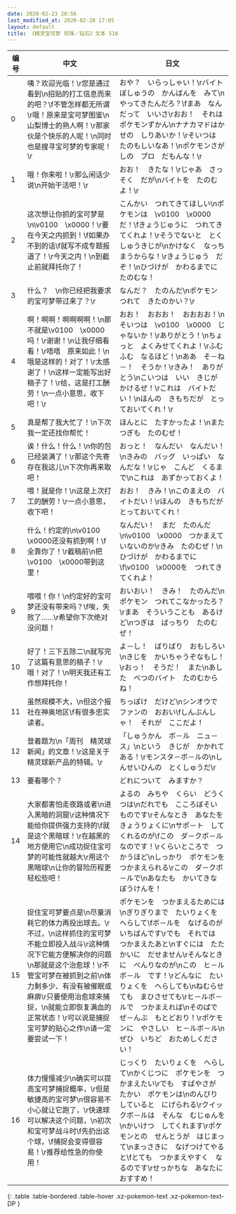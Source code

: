 ```yaml
---
date: 2020-02-23 20:56
last_modified_at: 2020-02-28 17:05
layout: default
title: 《精灵宝可梦 珍珠／钻石》文本 516
---
```

| 编号 | 中文 | 日文 |
| ---- | ---- | ---- |
| 0 | 咦？欢迎光临！\r您是通过看到\n招贴的打工信息而来的吧？\f不管怎样都无所谓\r哦！原来是宝可梦图鉴\n山梨博士的熟人啊！\r那家伙是个快乐的人呢！\n同时也是搜寻宝可梦的专家呢！\r | おや？　いらっしゃい！\rバイトぼしゅうの　かんばんを　みて\nやってきたんだろ？\fまあ　なんだって　いいさ\rおお！　それは　ポケモンずかん\nナナカマドはかせの　しりあいか！\rそいつは　たのもしいなあ！\nポケモンさがしの　プロ　だもんな！\r |
| 1 | 哦！你来啦！\r那么闲话少说\n开始干活吧！\r | おお！　きたな！\rじゃあ　さっそく　だが\nバイトを　たのむよ！\r |
| 2 | 这次想让你抓的宝可梦是\n\v0100　\x0000！\r要在今天之内抓到！\f如果办不到的话\f就写不成专题报道了！\r今天之内！\n到截止前就拜托你了！ | こんかい　つれてきてほしい\nポケモンは　\v0100　\x0000　だ！\fきょうじゅうに　つれてきてくれよ！\rそうでないと　とくしゅうきじが\nかけなく　なっちまうからな！\rきょうじゅう　だぞ！\nひづけが　かわるまでに　たのむな！ |
| 3 | 什么？　\n你已经把我要求的宝可梦带过来了？\r | なんだ？　たのんだ\nポケモン　つれて　きたのかい？\r |
| 4 | 啊！啊啊！啊啊啊啊！\n那不就是\v0100　\x0000吗！\r谢谢！\n让我仔细看看！\r唔唔　原来如此！\n哦是这样的！对了！\r太感谢了！\n这样一定能写出好稿子了！\r给，这是打工酬劳！\n一点小意思，收下吧！\r | おお！　おおお！　おおおお！\nそいつは　\v0100　\x0000　じゃないか！\rありがとう！\nちょっと　よくみせてくれよ！\rふむふむ　なるほど！\nああ　そ－ね－！　そうか！\rきみ！　ありがとう\nこいつは　いい　きじが　かけるぜ！\rこれは　バイトだい！\nほんの　きもちだが　とっておいてくれ！\r |
| 5 | 真是帮了我大忙了！\n下次我一定还找你帮忙！ | ほんとに　たすかったよ！\nまた　つぎも　たのむぜ！ |
| 6 | 诶！什么！什么！\n你的包已经装满了！\r那这个先寄存在我这儿\n下次你再来取吧！ | おっと！　なんだい　なんだい！\nきみの　バッグ　いっぱい　なんだな！\rじゃ　こんど　くるまで\nこれは　あずかっておくよ！ |
| 7 | 喂！就是你！\n这是上次打工的酬劳！\r一点小意思，收下吧！ | おお！　きみ！\nこのまえの　バイトだい！\rほんの　きもちだが　とっておいてくれ！ |
| 8 | 什么！约定的\n\v0100　\x0000还没有抓到啊！\f全靠你了！\r截稿前\n把\v0100　\x0000带到这里！ | なんだい！　まだ　たのんだ\n\v0100　\x0000　つかまえていないのか\rきみ　たのむぜ！\nひづけが　かわるまでに\f\v0100　\x0000を　つれてきてくれよ！ |
| 9 | 喂喂！你！\n约定好的宝可梦还没有带来吗？\f唉，失败了……\r希望你下次绝对没问题！ | おいおい！　きみ！　たのんだ\nポケモン　つれてこなかったろ？\rまあ　そういうことも　あるけど\nつぎは　ばっちり　たのむぜ！ |
| 10 | 好了！三下五除二\n就写完了这篇有意思的稿子！\r哦！对了！\n明天我还有工作想拜托你！ | よ－し！　ばりばり　おもしろい\nきじを　かいちゃうぞなもし！\rおっ！　そうだ！　また\nあした　べつのバイト　たのむからね！ |
| 11 | 虽然规模不大，\n但这个报社在神奥地区\f有很多忠实读者。 | ちっぽけ　だけど\nシンオウで　ファンの　おおい\fしんぶんしゃ！　それが　ここだよ！ |
| 12 | 登着题为\n「周刊　精灵球　新闻」的文章！\r这是关于精灵球新产品的特辑。\r | 「しゅうかん　ボ－ル　ニュ－ス」\nという　きじが　かかれてある！\rモンスタ－ボ－ルの\nしんせいひんの　とくしゅうだ\r |
| 13 | 要看哪个？ | どれについて　みますか？ |
| 14 | 大家都害怕走夜路或者\n进入黑暗的洞窟\r这种情况下能给你提供强力支持的\f就是这个黑暗球！\r在越黑的地方使用它\n成功捉住宝可梦的可能性就越大\r用这个黑暗球\n让你的冒险历程更轻松些吧！ | よるの　みちや　くらい　どうくつは\nだれでも　こころぼそい　ものです\rそんなとき　あなたを　きょうりょくに\nサポ－ト　してくれるのが\fこの　ダ－クボ－ル　なのです！\rくらいところで　つかうほど\nしっかり　ポケモンを　つかまえられる\rこの　ダ－クボ－ルで\nあなたも　かいてきな　ぼうけんを！ |
| 15 | 捉住宝可梦要点是\n尽量消耗它的体力再投出球去。\r不过，\n这样抓住的宝可梦不能立即投入战斗\r这种情况下它能方便解决你的问题\n那就是这个治愈球！\r不管宝可梦在被抓到之前\n体力剩多少、有没有被催眠或麻痹\r只要使用治愈球来捕捉，\n就能立即恢复满血的正常状态！\r可以说是捕捉宝可梦的贴心之作\n请一定要尝试一下！ | ポケモンを　つかまえるためには\nぎりぎりまで　たいりょくを　へらして\fボ－ルを　なげるのが　いちばんです\rでも　それでは　つかまえたあと\nすぐには　たたかいに　だせません\rそんなときに　べんりなのが\nこの　ヒ－ルボ－ル　です！\rどんなに　たいりょくを　へらしても\nねむらせても　まひさせても\rヒ－ルボ－ルで　つかまえれば\nそのばで　ぜ－んぶ　もとどおり！\rポケモンに　やさしい　ヒ－ルボ－ル\nぜひ　いちど　おためしください！ |
| 16 | 体力慢慢减少\n确实可以提高宝可梦捕捉概率，\r但是敏捷高的宝可梦\n很容易不小心就让它跑了，\r快速球可以解决这个问题，\n初次和宝可梦战斗时\f先扔出这个球，\f捕捉会变得很容易！\r推荐给性急的你使用！ | じっくり　たいりょくを　へらして\nかくじつに　ポケモンを　つかまえたい\rでも　すばやさが　たかい　ポケモンは\nのんびり　していると　にげられる\rクイックボ－ルは　そんな　むじゅんを　\nかいけつ　してくれます\rポケモンとの　せんとうが　はじまって\nまっさきに　なげつけてやると\fとても　つかまえやすく　なるのです\rせっかちな　あなたに　おすすめ！ |
{: .table .table-bordered .table-hover .xz-pokemon-text .xz-pokemon-text-DP }